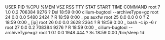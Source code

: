 USER       PID %CPU %MEM    VSZ   RSS TTY      STAT START   TIME COMMAND
root         7  1.0  0.2 708384  9276 ?        Dsl  18:59   0:00 cilium-bugtool --archiveType=gz
root        24  0.0  0.0   5480  2424 ?        R    18:59   0:00  \_ ps auxfw
root        25  0.0  0.0      0     0 ?        Z    18:59   0:00  \_ [ip] <defunct>
root        26  0.0  0.0   3628  2364 ?        R    18:59   0:00  \_ bash -c ip -6 r
root        27  0.0  0.2 708384  9276 ?        R    18:59   0:00  \_ cilium-bugtool --archiveType=gz
root         1  0.1  0.0   1948   444 ?        Ss   18:59   0:00 /bin/sleep 1d
